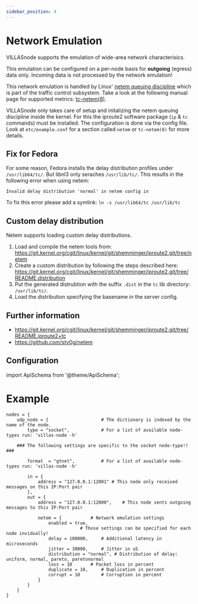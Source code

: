 ```yaml
---
sidebar_position: 4
---
```


# Network Emulation

VILLASnode supports the emulation of wide-area network characterisics.

This emulation can be configured on a per-node basis for **outgoing** (egress) data only.
Incoming data is not processed by the network emulation!

This network emulation is handled by Linux' [netem queuing discipline](http://www.linuxfoundation.org/collaborate/workgroups/networking/netem) which is part of the traffic control subsystem.
Take a look at the following manual page for supported metrics: [tc-netem(8)](http://man7.org/linux/man-pages/man8/tc-netem.8.html).

VILLASnode only takes care of setup and initalizing the netem queuing discipline inside the kernel.
For this the iproute2 software package (`ip` & `tc` commands) must be installed.
The configuration is done via the config file.
Look at `etc/example.conf` for a section called `netem` or `tc-netem(8)` for more details.

## Fix for Fedora

For some reason, Fedora installs the delay distribution profiles under `/usr/lib64/tc/`.
But libnl3 only seraches `/usr/lib/tc/`. This results in the following error when using netem:

``` # noqa MD040
Invalid delay distribution 'normal' in netem config in
```

To fix this error please add a symlink: `ln -s /usr/lib64/tc /usr/lib/tc`

## Custom delay distribution

Netem supports loading custom delay distributions.

1. Load and compile the netem tools from:
   https://git.kernel.org/cgit/linux/kernel/git/shemminger/iproute2.git/tree/netem
2. Create a custom distribution by following the steps described here:
   https://git.kernel.org/cgit/linux/kernel/git/shemminger/iproute2.git/tree/README.distribution
3. Put the generated distrubtion with the suffix `.dist` in the `tc` lib directory:  `/usr/lib/tc/`.
4. Load the distribution specifying the basename in the server config.

## Further information

 - https://git.kernel.org/cgit/linux/kernel/git/shemminger/iproute2.git/tree/README.iproute2+tc
 - https://github.com/stv0g/netem

## Configuration

import ApiSchema from '@theme/ApiSchema';

<ApiSchema pointer="#/components/schemas/netem" />

# Example

``` url="external/node/etc/examples/nodes/netem.conf" title="node/etc/examples/nodes/netem.conf"
nodes = {
	udp_node = {					# The dictionary is indexed by the name of the node.
		type = "socket",			# For a list of available node-types run: 'villas-node -h'

	### The following settings are specific to the socket node-type!! ###

		format	= "gtnet",			# For a list of available node-types run: 'villas-node -h'

		in = {
			address = "127.0.0.1:12001"	# This node only received messages on this IP:Port pair
		},
		out = {
			address = "127.0.0.1:12000",	# This node sents outgoing messages to this IP:Port pair
		
			netem = {			# Network emulation settings
				enabled = true,
							# Those settings can be specified for each node invidually!
				delay = 100000,		# Additional latency in microseconds
				jitter = 30000,		# Jitter in uS
				distribution = "normal", # Distribution of delay: uniform, normal, pareto, paretonormal
				loss = 10		# Packet loss in percent
				duplicate = 10,		# Duplication in percent
				corrupt = 10		# Corruption in percent
			}
		}
	}
}
```
